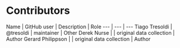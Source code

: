 # Contributors

Name | GitHub user | Description | Role
--- | --- | ---
Tiago Tresoldi | @tresoldi | maintainer | Other
Derek Nurse | | original data collection | Author
Gerard Philippson | | original data collection | Author
